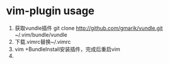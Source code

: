 vim-plugin usage
==========

1. 获取vundle插件
    git clone http://github.com/gmarik/vundle.git ~/.vim/bundle/vundle
2. 下载.vimrc替换~/.vimrc
3. vim +BundleInstall安装插件，完成后重启vim
4. 
